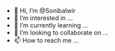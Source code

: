 - 👋 Hi, I’m @Sonibalwir
- 👀 I’m interested in ...
- 🌱 I’m currently learning ...
- 💞️ I’m looking to collaborate on ...
- 📫 How to reach me ...

<!---
Sonibalwir/Sonibalwir is a ✨ special ✨ repository because its `README.md` (this file) appears on your GitHub profile.
You can click the Preview link to take a look at your changes.
--->
